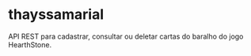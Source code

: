 # thayssamarial
API REST para cadastrar, consultar ou deletar cartas do baralho do jogo HearthStone.
